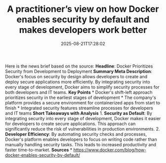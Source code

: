﻿---
title: "A practitioner’s view on how Docker enables security by default and makes developers work better"
date: "2025-08-21T17:28:02"
category: "Markets"
summary: ""
slug: "a practitioners view on how docker enables security by defau"
source_urls:
  - "https://www.docker.com/blog/how-docker-enables-security-by-default/"
seo:
  title: "A practitioner’s view on how Docker enables security by default and makes developers work better | Hash n Hedge"
  description: ""
  keywords: ["news", "markets", "brief"]
---
Here is the news brief based on the source:  **Headline**: Docker Prioritizes Security from Development to Deployment  **Summary Meta Description**: Docker's focus on security by design allows developers to create and deploy secure applications more efficiently. By integrating security into every stage of development, Docker aims to simplify security processes for both developers and IT teams.  **Key Points**  * Docker's shift-left approach prioritizes security in the earliest stages of development * The company's platform provides a secure environment for containerized apps from start to finish * Integrated security features streamline processes for developers and IT teams  **Short Takeaways with Analysis**  1. **Security as Default**: By integrating security into every stage of development, Docker makes it easier for developers to create secure applications. This approach can significantly reduce the risk of vulnerabilities in production environments. 2. **Developer Efficiency**: By automating security checks and processes, Docker's platform enables developers to focus on writing code rather than manually handling security tasks. This leads to increased productivity and faster time-to-market.  **Sources**  * https://www.docker.com/blog/how-docker-enables-security-by-default/ 
